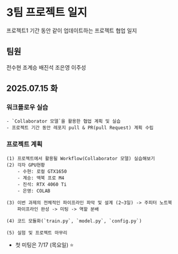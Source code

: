 # 3팀 프로젝트 일지
프로젝트1 기간 동안 같이 업데이트하는 프로젝트 협업 일지
## 팀원
전수현
조계승
배진석
조은영
이주성

## 2025.07.15 화
### 워크플로우 실습
    - `Collaborator 모델`을 활용한 협업 계획 및 실습
    - 프로젝트 기간 동안 레포지 pull & PR(pull Request) 계획 수립


### 프로젝트 계획
    (1) 프로젝트에서 활용될 Workflow(Collaborator 모델) 실습해보기
    (2) 각자 GPU현황  
        - 수현: 로컬 GTX1650
        - 계승: 맥북 프로 M4
        - 진석: RTX 4060 Ti
        - 은영: COLAB

    (3) 이번 과제의 전체적인 파이프라인 파악 및 설계 (2~3일) -> 주피터 노트북
        파이프라인 완성 -> 미팅 -> 역할 분배

    (4) 코드 모듈화(`train.py`, `model.py`, `config.py`)

    (5) 실험 및 프로젝트 마무리

- 첫 미팅은 7/17 (목요일) ⭐